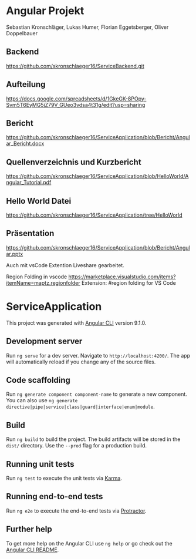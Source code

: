 # Angular Projekt
Sebastian Kronschläger, Lukas Humer, Florian Eggetsberger, Oliver Doppelbauer

## Backend
https://github.com/skronschlaeger16/ServiceBackend.git

## Aufteilung
https://docs.google.com/spreadsheets/d/1GkeGK-8POpy-Svm5T6EyMG5jZ79V_GUeo3vdsa4t31g/edit?usp=sharing

## Bericht
https://github.com/skronschlaeger16/ServiceApplication/blob/Bericht/Angular_Bericht.docx

## Quellenverzeichnis und Kurzbericht
https://github.com/skronschlaeger16/ServiceApplication/blob/HelloWorld/Angular_Tutorial.pdf

## Hello World Datei
https://github.com/skronschlaeger16/ServiceApplication/tree/HelloWorld

## Präsentation
https://github.com/skronschlaeger16/ServiceApplication/blob/Bericht/Angular.pptx



Auch mit vsCode Extention Liveshare gearbeitet.

Region Folding in vscode 
https://marketplace.visualstudio.com/items?itemName=maptz.regionfolder
Extension: #region folding for VS Code


# ServiceApplication

This project was generated with [Angular CLI](https://github.com/angular/angular-cli) version 9.1.0.

## Development server

Run `ng serve` for a dev server. Navigate to `http://localhost:4200/`. The app will automatically reload if you change any of the source files.

## Code scaffolding

Run `ng generate component component-name` to generate a new component. You can also use `ng generate directive|pipe|service|class|guard|interface|enum|module`.

## Build

Run `ng build` to build the project. The build artifacts will be stored in the `dist/` directory. Use the `--prod` flag for a production build.

## Running unit tests

Run `ng test` to execute the unit tests via [Karma](https://karma-runner.github.io).

## Running end-to-end tests

Run `ng e2e` to execute the end-to-end tests via [Protractor](http://www.protractortest.org/).

## Further help

To get more help on the Angular CLI use `ng help` or go check out the [Angular CLI README](https://github.com/angular/angular-cli/blob/master/README.md).
